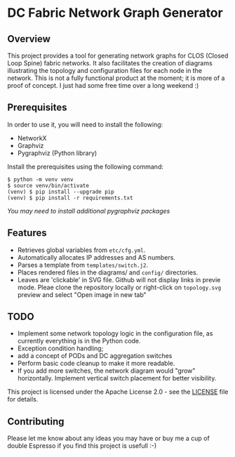 # DC Fabric Network Graph Generator

## Overview

This project provides a tool for generating network graphs for CLOS (Closed Loop Spine) fabric networks. It also facilitates the creation of diagrams illustrating the topology and configuration files for each node in the network. This is not a fully functional product at the moment; it is more of a proof of concept. I just had some free time over a long weekend :)

## Prerequisites

In order to use it, you will need to install the following:

- NetworkX 
- Graphviz
- Pygraphviz (Python library)

Install the prerequisites using the following command:
```
$ python -m venv venv
$ source venv/bin/activate
(venv) $ pip install --upgrade pip
(venv) $ pip install -r requirements.txt
```
*You may need to install additional pygraphviz packages*

## Features

- Retrieves global variables from `etc/cfg.yml`.
- Automatically allocates IP addresses and AS numbers.
- Parses a template from `templates/switch.j2`.
- Places rendered files in the diagrams/ and `config/` directories.
- Leaves are 'clickable' in SVG file. Github will not display links in previe mode. Pleae clone the repository locally or right-click on `topology.svg` preview and select "Open image in new tab" 

## TODO
- Implement some network topology logic in the configuration file, as currently everything is in the Python code.
- Exception condition handling;
- add a concept of PODs and DC aggregation switches
- Perform basic code cleanup to make it more readable.
- If you add more switches, the network diagram would "grow" horizontally. Implement vertical switch placement for better visibility.


This project is licensed under the Apache License 2.0 - see the [LICENSE](LICENSE) file for details.

## Contributing

Please let me know about any ideas you may have or buy me a cup of double Espresso if you find this project is usefull :-)
